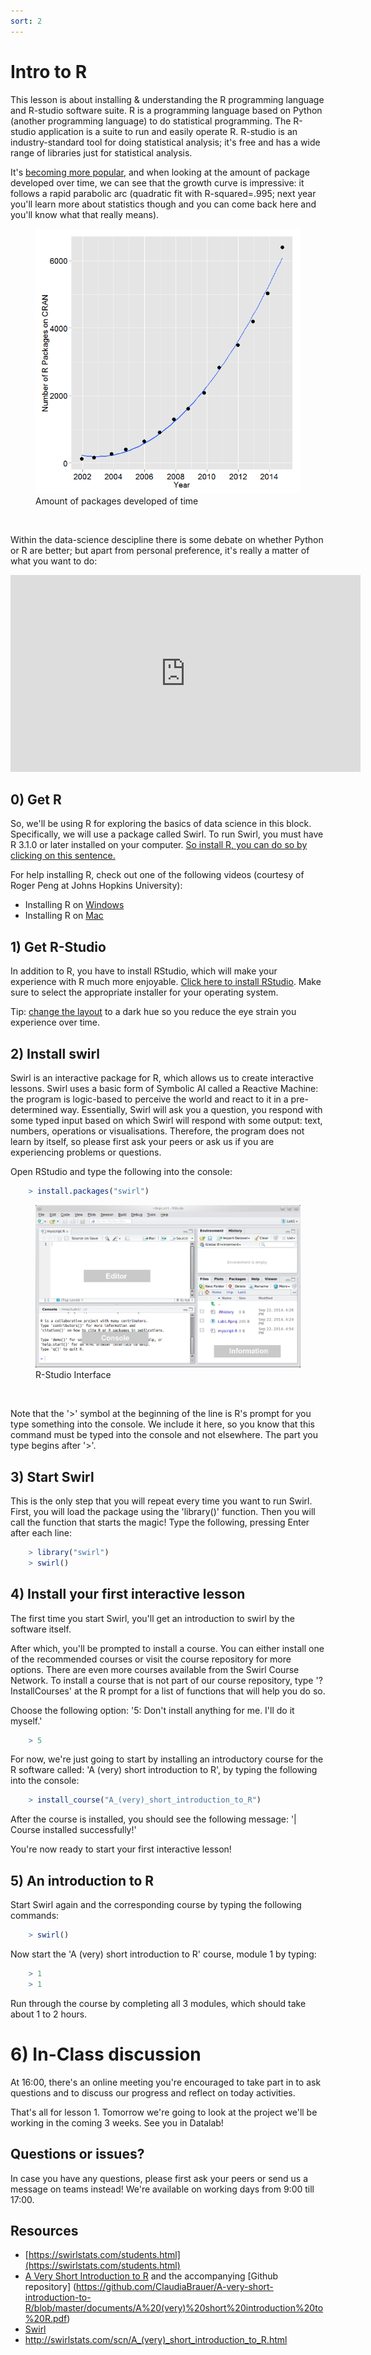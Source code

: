 ```yaml
---
sort: 2
---
```

# Intro to R

This lesson is about installing & understanding the R programming language and R-studio software suite. R is a programming language based on Python (another programming language) to do statistical programming. The R-studio application is a suite to run and easily operate R. R-studio is an industry-standard tool for doing statistical analysis; it's free and has a wide range of libraries just for statistical analysis.

It's [becoming more popular](http://r4stats.com/articles/popularity/), and when looking at the amount of package developed over time, we can see that the growth curve is impressive: it follows a rapid parabolic arc (quadratic fit with R-squared=.995; next year you'll learn more about statistics though and you can come back here and you'll know what that really means).


<figure>
    <img src=".\assets\PackagesOnCranOverTime.png" />
    <figcaption>Amount of packages developed of time</figcaption>
</figure>
<br>

Within the data-science descipline there is some debate on whether Python or R are better; but apart from personal preference, it's really a matter of what you want to do:
<iframe width="560" height="315" src="https://www.youtube.com/embed/1gdKC5O0Pwc" title="YouTube video player" frameborder="0" allow="accelerometer; autoplay; clipboard-write; encrypted-media; gyroscope; picture-in-picture" allowfullscreen></iframe>

## 0) Get R
So, we'll be using R for exploring the basics of data science in this block. Specifically, we will use a package called Swirl. To run Swirl, you must have R 3.1.0 or later installed on your computer. [So install R, you can do so by clicking on this sentence.](https://cran.rstudio.com/)

For help installing R, check out one of the following videos (courtesy of Roger Peng at Johns Hopkins University):
- Installing R on [Windows](https://youtu.be/mfGFv-iB724)
- Installing R on [Mac](https://youtu.be/Icawuhf0Yqo)

## 1) Get R-Studio
In addition to R, you have to install RStudio, which will make your experience with R much more enjoyable.
[Click here to install RStudio](https://www.rstudio.com/products/rstudio/download/). Make sure to select the appropriate installer for your operating system.

Tip: [change the layout](https://youtu.be/7LkAe4oAlP4) to a dark hue so you reduce the eye strain you experience over time.

## 2) Install swirl
Swirl is an interactive package for R, which allows us to create interactive lessons. Swirl uses a basic form of Symbolic AI called a Reactive Machine: the program is logic-based to perceive the world and react to it in a pre-determined way. Essentially, Swirl will ask you a question, you respond with some typed input based on which Swirl will respond with some output: text, numbers, operations or visualisations. Therefore, the program does not learn by itself, so please first ask your peers or ask us if you are experiencing problems or questions.

Open RStudio and type the following into the console:
```R
	> install.packages("swirl")
```


<figure>
    <img src=".\assets\rstudio2.png" />
    <figcaption>R-Studio Interface</figcaption>
</figure>
<br>

Note that the '>' symbol at the beginning of the line is R's prompt for you type something into the console. We include it here, so you know that this command must be typed into the console and not elsewhere. The part you type begins after '>'.

## 3) Start Swirl
This is the only step that you will repeat every time you want to run Swirl. First, you will load the package using the 'library()' function. Then you will call the function that starts the magic! Type the following, pressing Enter after each line:
```R
	> library("swirl")
	> swirl()
```

## 4) Install your first interactive lesson
The first time you start Swirl, you'll get an introduction to swirl by the software itself.

After which, you'll be prompted to install a course. You can either install one of the recommended courses or visit the course repository for more options. There are even more courses available from the Swirl Course Network. To install a course that is not part of our course repository, type '?InstallCourses' at the R prompt for a list of functions that will help you do so.

Choose the following option: '5: Don't install anything for me. I'll do it myself.'
```R
	> 5
```

For now, we're just going to start by installing an introductory course for the R software called: 'A (very) short introduction to R', by typing the following into the console:
```R
	> install_course("A_(very)_short_introduction_to_R")
```
After the course is installed, you should see the following message:
'| Course installed successfully!'

You're now ready to start your first interactive lesson!

## 5) An introduction to R
Start Swirl again and the corresponding course by typing the following commands:
```R
	> swirl()
```
Now start the 'A (very) short introduction to R' course, module 1 by typing:
```R
	> 1
	> 1
```
Run through the course by completing all 3 modules, which should take about 1 to 2 hours.

# 6) In-Class discussion
At 16:00, there's an online meeting you're encouraged to take part in to ask questions and to discuss our progress and reflect on today activities.

That's all for lesson 1. Tomorrow we're going to look at the project we'll be working in the coming 3 weeks. See you in Datalab!


## Questions or issues?
In case you have any questions, please first ask your peers or send us a message on teams instead! We're available on working days from 9:00 till 17:00.

## Resources
- [https://swirlstats.com/students.html](https://swirlstats.com/students.html)
- [A Very Short Introduction to R](http://swirlstats.com/scn/A_(very)_short_introduction_to_R.html) and the accompanying [Github repository] (https://github.com/ClaudiaBrauer/A-very-short-introduction-to-R/blob/master/documents/A%20(very)%20short%20introduction%20to%20R.pdf)
- [Swirl](https://swirlstats.com/help.html)
- http://swirlstats.com/scn/A_(very)_short_introduction_to_R.html
